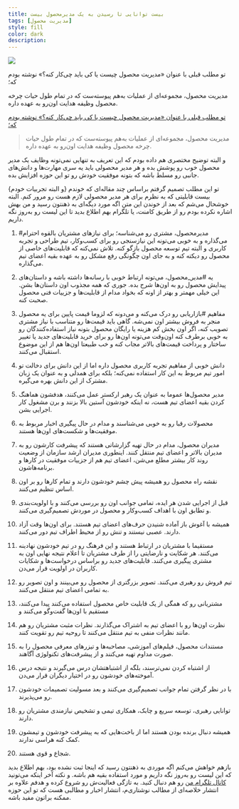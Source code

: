 ```yaml
---
title: بیست توانایی تا رسیدن به یک مدیرمحصول بیست
tags: [مدیریت محصول]
style: fill
color: dark
description:
---
```

![](https://fa.ahmadi.pm/assets/imgpsts/PMPower.jpg)

تو مطلب قبلی با عنوان «مدیریت محصول چیست یا کی باید چی‌کار کنه؟» نوشته بودم که؛

مدیریت محصول، مجموعه‌ای از عملیات به‌هم پیوسته‌ست که در تمام طول حیات چرخه محصول وظیفه هدایت اون‌رو به عهده داره.

[تو مطلب قبلی با عنوان «مدیریت محصول چیست یا کی باید چی‌کار کنه؟» نوشته بودم که؛](https://ahmadi.pm/who-is-the-PM)

> مدیریت محصول، مجموعه‌ای از عملیات به‌هم پیوسته‌ست که در تمام طول حیات چرخه محصول وظیفه هدایت اون‌رو به عهده داره.

و البته توضیح مختصری هم داده بودم که این تعریف به تنهایی نمی‌تونه وظایف یک مدیر محصول خوب رو پوشش بده و هر مدیر محصولی باید یه سری مهارت‌ها و دانش‌های جانبی رو مسلط باشه که بتونه موفقیت خودش رو تو این حوزه افزایش بده.

تو این مطلب تصمیم گرفتم براساس چند مقاله‌ای که خوندم {و البته تجربیات خودم} بیست قابلیتی که به نظرم برای هر مدیر محصولی لازم هست رو مرور کنم. البته خوشحال می‌شم که بعد از خوندن این متن اگه مورد دیگه‌ای به ذهنتون رسید و من بهش اشاره نکرده بودم رو از طریق کامنت، یا تلگرام بهم اطلاع بدید تا این لیست رو به‌روز نگه داریم.

1. #مدیرمحصول، مشتری رو می‌شناسه؛ برای نیازهای مشتریان بالقوه احترام می‌گذاره و به خوبی می‌تونه این نیازسنجی رو برای کسب‌وکار، تیم طراحی و تجربه کاربری و البته تیم توسعه محصول بازگو کنه. تلاش نمی‌کنه که قابلیت‌های خاصی از محصول رو دیکته کنه و به جای اون چگونگی رفع مشکل رو به عهده بقیه اعضای تیم می‌گذاره.

2. یه #مدیر_محصول، می‌تونه ارتباط خوبی با رسانه‌ها داشته باشه و داستان‌های پیدایش محصول رو به اون‌ها شرح بده. جوری که همه مجذوب اون داستان‌ها بشن. این خیلی مهمتر و بهتر از اونه که بخواد مدام از قابلیت‌ها و جزییات فنی محصول صحبت کنه.

3. مفاهیم #بازاریابی رو درک می‌کنه و می‌دونه که لزوما قیمت پایین برای یه محصول منجر به فروش بیشتر اون نمی‌شه. گاهی باید قیمت‌ها رو متناسب با نیاز مشتری تصویب کنه، اگر اون بخش کم هزینه یا رایگان محصول بتونه نیاز استفاده‌کنندگان رو به خوبی برطرف کنه اون‌وقت می‌تونه اون‌ها رو برای خرید قابلیت‌های جدید یا تغییر ساختار و پرداخت قیمت‌های بالاتر مجاب کنه و خب طبیعتا اون‌ها هم از این موضوع استقبال می‌کنند.

4. دانش خوبی از مفاهیم تجربه کاربری محصول داره اما از این دانش برای دخالت تو امور تیم مربوط به این کار استفاده نمی‌کنه؛ بلکه برای همدلی و به عنوان یک زبان مشترک از این دانش بهره می‌گیره.

5. مدیر محصول‌ها عموما به عنوان یک رهبر ارکستر عمل می‌کنند، هدفشون هماهنگ کردن بقیه اعضای تیم هست، نه اینکه خودشون آستین بالا بزنند و برن مشغول کار اجرایی بشن.

6. محصولات رقبا رو به خوبی می‌شناسند و مدام در حال پیگیری اخبار مربوط به موفقیت‌ها و شکست‌های اون‌ها هستند.

7. مدیران محصول، مدام در حال تهیه گزارشاتی هستند که پیشرفت کارشون رو به مدیران بالاتر و اعضای تیم منتقل کنند. اینطوری مدیران ارشد سازمان از وضعیت روند کار بیشتر مطلع می‌شن، اعضای تیم هم از جزییات موفقیت در کارها و برنامه‌هاشون.

8. نقشه راه محصول رو همیشه پیش چشم خودشون دارند و تمام کارها رو بر اون اساس تنظیم می‌کنند.

9. قبل از اجرایی شدن هر ایده، تمامی جوانب اون رو بررسی می‌کنند و با اولویت‌بندی و تطابق اون با اهداف کسب‌وکار و محصول در موردش تصمیم‌گیری می‌کنند.

10. همیشه با آغوش باز آماده شنیدن حرف‌های اعضای تیم هستند. برای اون‌ها وقت آزاد دارند. عصبی نیستند و تنش رو از محیط اطراف تیم دور می‌کنند.

11. مستقیما با مشتریان در ارتباط هستند و این فرهنگ رو در تیم خودشون نهادینه می‌کنند. هر شکایت و نارضایتی را از طرف مشتریان تا اعلام نتیجه نهایی اون به مشتری پیگیری می‌کنند. قابلیت‌های جدید رو براساس درخواست‌ها و شکایات کاربران در اولویت قرار می‌دن.

12. تیم فروش رو رهبری می‌کنند. تصویر بزرگتری از محصول رو می‌بینند و اون تصویر رو به تمامی اعضای تیم منتقل می‌کنند.

13. مشتریانی رو که همگی از یک قابلیت خاص محصول استفاده می‌کنند پیدا می‌کنند، مستقیم با اون‌ها گفت‌وگو می‌کنند و 

14. نظرت اون‌ها رو با اعضای تیم به اشتراک می‌گذارند.
نظرات مثبت مشتریان رو هم مانند نظرات منفی به تیم منتقل می‌کنند تا روحیه تیم رو تقویت کنند.

15. مستندات محصول، فیلم‌های آموزشی، مصاحبه‌ها و تیزرهای معرفی محصول را به صورت مداوم تهیه می‌کنند و از پیشرفت‌های تکنولوژی آگاهند.

16. از اشتباه کردن نمی‌ترسند، بلگه از اشتباهتشان درس می‌گیرند و نتیجه درس آموخته‌های خودشون رو در اختیار دیگران قرار می‌دن.

17. با در نظر گرفتن تمام جوانب تصمیم‌گیری می‌کنند و بعد مسولیت تصمیمات خودشون رو می‌پذیرند.

18. توانایی رهبری، توسعه سریع و چابک، همکاری تیمی و تشخیص نیازمندی مشتریان رو دارند.

19. همیشه دنبال برنده بودن هستند اما از باخت‌هایی که به پیشرفت خودشون و تیمشون کمک کنه هراسی ندارند.

20. شجاع و قوی هستند.

بازهم خواهش می‌کنم اگه موردی به ذهنتون رسید که اینجا ثبت نشده بود، بهم اطلاع بدید که این لیست رو به‌روز نگه داریم و مورد استفاده بقیه هم باشه.
و نکته آخر اینکه می‌تونید [کانال تلگرام من](https://t.me/ahmadipm) رو هم دنبال کنید. به تازگی فعالیت‌ش رو شروع کرده و هدفم علاوه بر انتشار خلاصه‌ای از مطالب نوشتاری‌م، انتشار اخبار و مطالبی هست که تو این حوزه ممکنه براتون مفید باشه.